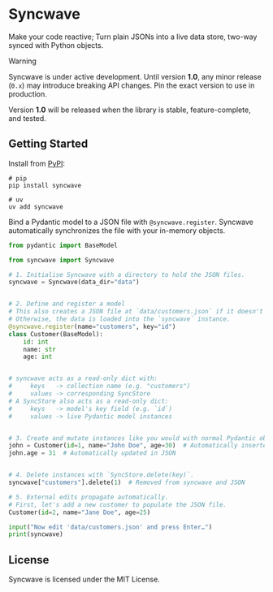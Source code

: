 # Syncwave

Make your code reactive; Turn plain JSONs into a live data store, two-way synced with Python objects.

> [!WARNING]
> Syncwave is under active development. Until version **1.0**, any minor release (`0.x`) may introduce breaking API changes. Pin the exact version to use in production.
>
> Version **1.0** will be released when the library is stable, feature-complete, and tested.

## Getting Started

Install from [PyPI](https://pypi.org):

```shell
# pip
pip install syncwave

# uv
uv add syncwave
```

Bind a Pydantic model to a JSON file with `@syncwave.register`. Syncwave automatically synchronizes the file with your in-memory objects.

```python
from pydantic import BaseModel

from syncwave import Syncwave

# 1. Initialise Syncwave with a directory to hold the JSON files.
syncwave = Syncwave(data_dir="data")


# 2. Define and register a model
# This also creates a JSON file at `data/customers.json` if it doesn't exist.
# Otherwise, the data is loaded into the `syncwave` instance.
@syncwave.register(name="customers", key="id")
class Customer(BaseModel):
    id: int
    name: str
    age: int


# syncwave acts as a read-only dict with:
#     keys   -> collection name (e.g. "customers")
#     values -> corresponding SyncStore
# A SyncStore also acts as a read-only dict:
#     keys   -> model's key field (e.g. `id`)
#     values -> live Pydantic model instances


# 3. Create and mutate instances like you would with normal Pydantic objects.
john = Customer(id=1, name="John Doe", age=30)  # Automatically inserted in JSON
john.age = 31  # Automatically updated in JSON


# 4. Delete instances with `SyncStore.delete(key)`.
syncwave["customers"].delete(1)  # Removed from syncwave and JSON

# 5. External edits propagate automatically.
# First, let's add a new customer to populate the JSON file.
Customer(id=2, name="Jane Doe", age=25)

input("Now edit 'data/customers.json' and press Enter…")
print(syncwave)
```

## License

Syncwave is licensed under the MIT License.
